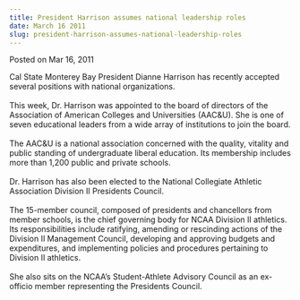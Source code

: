 ```yaml
---
title: President Harrison assumes national leadership roles
date: March 16 2011
slug: president-harrison-assumes-national-leadership-roles
---
```


 



<span class="date">Posted on Mar 16, 2011    </span>
<p>Cal State Monterey Bay President Dianne Harrison has recently
accepted several positions with national organizations.<br>
<br>
This week, Dr. Harrison was appointed to the board of directors of
the Association of American Colleges and Universities (AAC&amp;U).
She is one of seven educational leaders from a wide array of
institutions to join the board.<br>
<br>
The AAC&amp;U is a national association concerned with the quality,
vitality and public standing of undergraduate liberal education.
Its membership includes more than 1,200 public and private
schools.<br>
<br>
Dr. Harrison has also been elected to the National Collegiate
Athletic Association Division II Presidents Council.<br>
<br>
The 15-member council, composed of presidents and chancellors from
member schools, is the chief governing body for NCAA Division II
athletics. Its responsibilities include ratifying, amending or
rescinding actions of the Division II Management Council,
developing and approving budgets and expenditures, and implementing
policies and procedures pertaining to Division II athletics.<br>
<br>
She also sits on the NCAA&#x2019;s Student-Athlete Advisory Council as an
ex-officio member representing the Presidents Council.</br></br></br></br></br></br></br></br></br></br></p>





```
